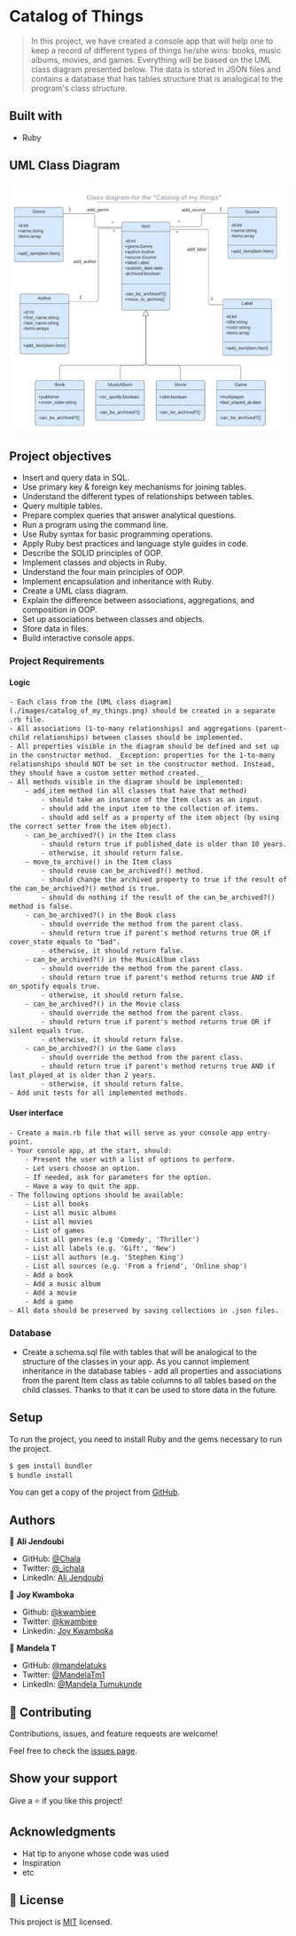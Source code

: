 # Catalog of Things

> In this project, we have created a console app that will help one to keep a record of different types of things he/she wins: books, music albums, movies, and games. Everything will be based on the UML class diagram presented below. The data is stored in JSON files and contains a database that has tables structure that is analogical to the program's class structure.

## Built with

- Ruby

## UML Class Diagram

![UML Class Diagram](./assets/catalog_of_my_things.png)

## Project objectives

- Insert and query data in SQL.
- Use primary key & foreign key mechanisms for joining tables.
- Understand the different types of relationships between tables.
- Query multiple tables.
- Prepare complex queries that answer analytical questions.
- Run a program using the command line.
- Use Ruby syntax for basic programming operations.
- Apply Ruby best practices and language style guides in code.
- Describe the SOLID principles of OOP.
- Implement classes and objects in Ruby.
- Understand the four main principles of OOP.
- Implement encapsulation and inheritance with Ruby.
- Create a UML class diagram.
- Explain the difference between associations, aggregations, and composition in OOP.
- Set up associations between classes and objects.
- Store data in files.
- Build interactive console apps.

### Project Requirements

#### Logic

    - Each class from the [UML class diagram](./images/catalog_of_my_things.png) should be created in a separate .rb file.
    - All associations (1-to-many relationships) and aggregations (parent-child relationships) between classes should be implemented.
    - All properties visible in the diagram should be defined and set up in the constructor method. _Exception: properties for the 1-to-many relationships should NOT be set in the constructor method. Instead, they should have a custom setter method created._
    - All methods visible in the diagram should be implemented:
        - add_item method (in all classes that have that method)
            - should take an instance of the Item class as an input.
            - should add the input item to the collection of items.
            - should add self as a property of the item object (by using the correct setter from the item object).
        - can_be_archived?() in the Item class
            - should return true if published_date is older than 10 years.
            - otherwise, it should return false.
        - move_to_archive() in the Item class
            - should reuse can_be_archived?() method.
            - should change the archived property to true if the result of the can_be_archived?() method is true.
            - should do nothing if the result of the can_be_archived?() method is false.
        - can_be_archived?() in the Book class
            - should override the method from the parent class.
            - should return true if parent's method returns true OR if cover_state equals to "bad".
            - otherwise, it should return false.
        - can_be_archived?() in the MusicAlbum class
            - should override the method from the parent class.
            - should return true if parent's method returns true AND if on_spotify equals true.
            - otherwise, it should return false.
        - can_be_archived?() in the Movie class
            - should override the method from the parent class.
            - should return true if parent's method returns true OR if silent equals true.
            - otherwise, it should return false.
        - can_be_archived?() in the Game class
            - should override the method from the parent class.
            - should return true if parent's method returns true AND if last_played_at is older than 2 years.
            - otherwise, it should return false.
    - Add unit tests for all implemented methods.

#### User interface

    - Create a main.rb file that will serve as your console app entry-point.
    - Your console app, at the start, should:
        - Present the user with a list of options to perform.
        - Let users choose an option.
        - If needed, ask for parameters for the option.
        - Have a way to quit the app.
    - The following options should be available:
        - List all books
        - List all music albums
        - List all movies
        - List of games
        - List all genres (e.g 'Comedy', 'Thriller')
        - List all labels (e.g. 'Gift', 'New')
        - List all authors (e.g. 'Stephen King')
        - List all sources (e.g. 'From a friend', 'Online shop')
        - Add a book
        - Add a music album
        - Add a movie
        - Add a game
    - All data should be preserved by saving collections in .json files.

### Database

- Create a schema.sql file with tables that will be analogical to the structure of the classes in your app. As you cannot implement inheritance in the database tables - add all properties and associations from the parent Item class as table columns to all tables based on the child classes. Thanks to that it can be used to store data in the future.

## Setup

To run the project, you need to install Ruby and the gems necessary to run the project.

```bash
$ gem install bundler
$ bundle install
```

You can get a copy of the project from [GitHub](https://github.com/ichala/Ruby-Capstone).

## Authors

👤 **Ali Jendoubi**

- GitHub: [@Chala](https://github.com/ichala)
- Twitter: [@\_ichala](https://twitter.com/_ichala)
- LinkedIn: [Ali Jendoubi](https://www.linkedin.com/in/alijendoubi/)

👤 **Joy Kwamboka**

- Github: [@kwambiee](https://github.com/kwambiee)
- Twitter: [@kwambiee](https://twitter.com/kwambiee)
- Linkedin: [Joy Kwamboka](https://www.linkedin.com/in/joy-kwamboka)

👤 **Mandela T**

- GitHub: [@mandelatuks](https://github.com/mandelatuks)
- Twitter: [@MandelaTm1](https://twitter.com/MandelaTm1)
- LinkedIn: [@Mandela Tumukunde](https://www.linkedin.com/in/mandela-tumukunde-794755194/)

## 🤝 Contributing

Contributions, issues, and feature requests are welcome!

Feel free to check the [issues page](https://github.com/ichala/Ruby-Capstone/issues).

## Show your support

Give a ⭐️ if you like this project!

## Acknowledgments

- Hat tip to anyone whose code was used
- Inspiration
- etc

## 📝 License

This project is [MIT](./MIT.md) licensed.
